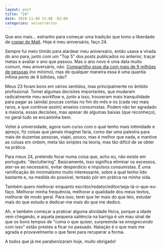 ```yaml
---
layout: post
title: "24"
date: 2010-11-08 15:08 -02:00
categories: aniversários
---
```

Que ano mais… estranho para começar uma tradição que tomo a liberdade de [copiar do Matt](http://ma.tt/2010/01/twenty-six/). Hoje é meu aniversário, faço 24.

Sempre fui meio tímido para alardear meu aniversário, então usava a virada do ano para, junto com um "Top 5" dos posts publicados no anterior, traçar metas e avaliar o ano que passou. Mas o ano novo é uma data muito comum, meu aniversário, não. [Compartilho esse dia com mais de 9 milhões de pessoas](http://cargocollective.com/learnsomethingeveryday/741379/October-29) (no mínimo), mas de qualquer maneira essa é uma quantia ínfima perto de 6 bilhões, não?

Meus 23 foram bons em vários sentidos, mas principalmente no âmbito profissional. Tomei algumas decisões importantes, que mudaram radicalmente meu workflow e, junto a isso, trouxeram mais tranquilidade para pagar as (ainda) poucas contas no fim do mês e os (cada vez mais raros, e que continue assim) anseios consumistas. Podem não ter agradado a maioria, essas decisões, mas apesar de algumas baixas (que reconheço), no geral tudo se encaminha bem.

Voltei à universidade, agora num curso com o qual tenho mais intimidade e apreço, fiz coisas que jamais imaginei faria, como dar uma palestra para mais de duzentas pessoas, viajei, pouco, mas é melhor que nada, e mantive as coisas em ordem, meta tão simples na teoria, mas tão difícil de se obter na prática.

Para meus 24, pretendo focar numa coisa que, acho eu, não existe em português: "decluttering". Basicamente, isso significa eliminar os excessos, ater-se ao necessário, evitar desperdício e impulsos consumistas. É uma ramificação do minimalismo muito interessante, sobre a qual tenho lido bastante e, na medida do possível, tentado pôr em prática na minha vida.

Também quero melhorar enquanto escritor/redator/editor/seja-lá-o-que-eu-faço. Melhorar minha frequência, melhorar a qualidade dos meus textos, melhorar de modo geral. Para isso, terei que ler mais do que leio, estudar mais do que estudo e dedicar-me mais do que me dedico.

Ah, e também começar a praticar alguma atividade física, porque a idade vem chegando, e aquela pequena saliência na barriga é um mau sinal de que os bons tempos de "coma o que quiser, surpreenda-se _emagrecendo_ com isso" estão prestes a ficar no passado. Natação é o que mais me agrada e provavelmente o que farei para recuperar a forma.

A todos que já me parabenizaram hoje, muito obrigado!
